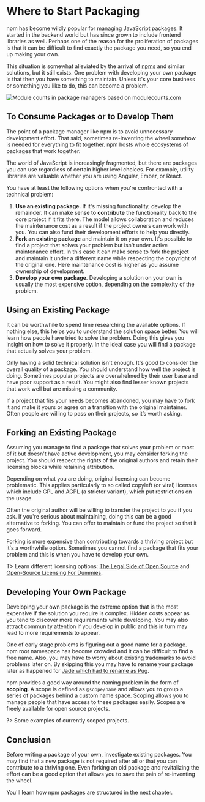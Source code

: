 # Where to Start Packaging

npm has become wildly popular for managing JavaScript packages. It started in the backend world but has since grown to include frontend libraries as well. Perhaps one of the reason for the proliferation of packages is that it can be difficult to find exactly the package you need, so you end up making your own.

This situation is somewhat alleviated by the arrival of [npms](https://npms.io/) and similar solutions, but it still exists. One problem with developing your own package is that then you have something to maintain. Unless it's your core business or something you like to do, this can become a problem.

![Module counts in package managers based on modulecounts.com](images/module-counts.png)

## To Consume Packages or to Develop Them

The point of a package manager like npm is to avoid unnecessary development effort. That said, sometimes re-inventing the wheel somehow is needed for everything to fit together. npm hosts whole ecosystems of packages that work together.

The world of JavaScript is increasingly fragmented, but there are packages you can use regardless of certain higher level choices. For example, utility libraries are valuable whether you are using Angular, Ember, or React.

You have at least the following options when you're confronted with a technical problem:

1. **Use an existing package.** If it's missing functionality, develop the remainder. It can make sense to **contribute** the functionality back to the core project if it fits there. The model allows collaboration and reduces the maintenance cost as a result if the project owners can work with you. You can also fund their development efforts to help you directly.
2. **Fork an existing package** and maintain it on your own. It's possible to find a project that solves your problem but isn't under active maintenance effort. In this case it can make sense to fork the project and maintain it under a different name while respecting the copyright of the original one. Here maintenance cost is higher as you assume ownership of development.
3. **Develop your own package**. Developing a solution on your own is usually the most expensive option, depending on the complexity of the problem.

## Using an Existing Package

It can be worthwhile to spend time researching the available options. If nothing else, this helps you to understand the solution space better. You will learn how people have tried to solve the problem. Doing this gives you insight on how to solve it properly. In the ideal case you will find a package that actually solves your problem.

Only having a solid technical solution isn't enough. It's good to consider the overall quality of a package. You should understand how well the project is doing. Sometimes popular projects are overwhelmed by their user base and have poor support as a result. You might also find lesser known projects that work well but are missing a community.

If a project that fits your needs becomes abandoned, you may have to fork it and make it yours or agree on a transition with the original maintainer. Often people are willing to pass on their projects, so it’s worth asking.

## Forking an Existing Package

Assuming you manage to find a package that solves your problem or most of it but doesn't have active development, you may consider forking the project. You should respect the rights of the original authors and retain their licensing blocks while retaining attribution.

Depending on what you are doing, original licensing can become problematic. This applies particularly to so called copyleft (or viral) licenses which include GPL and AGPL (a stricter variant), which put restrictions on the usage.

Often the original author will be willing to transfer the project to you if you ask. If you're serious about maintaining, doing this can be a good alternative to forking. You can offer to maintain or fund the project so that it goes forward.

Forking is more expensive than contributing towards a thriving project but it's a worthwhile option. Sometimes you cannot find a package that fits your problem and this is when you have to develop your own.

T> Learn different licensing options: [The Legal Side of Open Source](https://opensource.guide/legal/) and [Open-Source Licensing For Dummies](http://www.binpress.com/blog/2013/06/21/open-source-licensing-for-dummies/).

## Developing Your Own Package

Developing your own package is the extreme option that is the most expensive if the solution you require is complex. Hidden costs appear as you tend to discover more requirements while developing. You may also attract community attention if you develop in public and this in turn may lead to more requirements to appear.

One of early stage problems is figuring out a good name for a package. npm root namespace has become crowded and it can be difficult to find a free name. Also, you may have to worry about existing trademarks to avoid problems later on. By skipping this you may have to rename your package later as happened for [Jade which had to rename as Pug](https://github.com/pugjs/pug/issues/2184).

npm provides a good way around the naming problem in the form of **scoping**. A scope is defined as `@scope/name` and allows you to group a series of packages behind a custom name space. Scoping allows you to manage people that have access to these packages easily. Scopes are freely available for open source projects.

?> Some examples of currently scoped projects.

## Conclusion

Before writing a package of your own, investigate existing packages. You may find that a new package is not required after all or that you can contribute to a thriving one. Even forking an old package and revitalizing the effort can be a good option that allows you to save the pain of re-inventing the wheel.

You'll learn how npm packages are structured in the next chapter.
